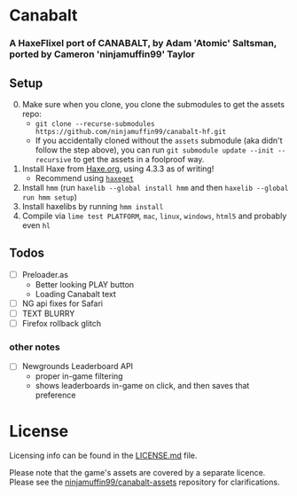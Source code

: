 # Canabalt
### A HaxeFlixel port of CANABALT, by Adam 'Atomic' Saltsman, ported by Cameron 'ninjamuffin99' Taylor

## Setup


0. Make sure when you clone, you clone the submodules to get the assets repo:
    - `git clone --recurse-submodules https://github.com/ninjamuffin99/canabalt-hf.git`
    - If you accidentally cloned without the `assets` submodule (aka didn't follow the step above), you can run `git submodule update --init --recursive` to get the assets in a foolproof way.
1. Install Haxe from [Haxe.org](https://haxe.org), using 4.3.3 as of writing!
    - Recommend using [`haxeget`](https://github.com/l0go/haxeget)
2. Install `hmm` (run `haxelib --global install hmm` and then `haxelib --global run hmm setup`)
3. Install haxelibs by running `hmm install`
4. Compile via `lime test PLATFORM`, `mac`, `linux`, `windows`, `html5` and probably even `hl` 


## Todos
- [ ] Preloader.as 
    - Better looking PLAY button
    - Loading Canabalt text
- [ ] NG api fixes for Safari
- [ ] TEXT BLURRY
- [ ] Firefox rollback glitch

### other notes
- [ ] Newgrounds Leaderboard API
    - proper in-game filtering
    - shows leaderboards in-game on click, and then saves that preference
     

# License
Licensing info can be found in the [LICENSE.md](LICENSE.md) file.

Please note that the game's assets are covered by a separate licence. Please see the [ninjamuffin99/canabalt-assets](https://github.com/ninjamuffin99/canabalt-assets/blob/main/LICENSE.md) repository for clarifications.


